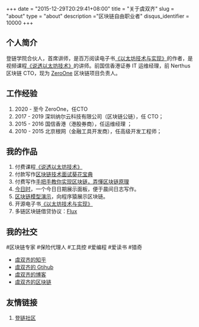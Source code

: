 +++
date = "2015-12-29T20:29:41+08:00"
title = "关于虞双齐"
slug = "about"
type = "about"
description ="区块链自由职业者"
disqus_identifier = 10000
+++

## 个人简介

登链学院合伙人，首席讲师，是百万阅读电子书[《以太坊技术与实现》](https://learnblockchain.cn/books/geth/)的作者，是视频课程[《说透以太坊技术》](https://learnblockchain.cn/course/1)的讲师。前国信香港证券 IT 运维经理，前 Nerthus 区块链 CTO，现为 [ZeroOne](https://01.finance/) 区块链项目负责人。

## 工作经验

1. 2020 - 至今    ZeroOne，任CTO
1. 2017 - 2019   深圳纳尔云科技有限公司（区块链公链），任 CTO；
2. 2015 - 2016   国信香港（港股券商），任运维经理 ；
3. 2010 - 2015   北京根网（金融工具开发商），任高级开发工程师；

## 我的作品

1. 付费课程[《说透以太坊技术》](https://learnblockchain.cn/course/1)
2. 付款写作[区块链技术面试葵花宝典](https://gitbook.cn/gitchat/activity/5ea69b830fd3aa130a1016cc)
3. 付费写作[手把手教你实现区块链，弄懂区块链原理](https://gitbook.cn/gitchat/activity/5ea695810fd3aa130a10168b)
4. [今日时](https://today.toolab.xyz/)，一个今日日期展示面板，便于晨间日志写作。
5. [区块链模型演示](https://toolab.gitee.io/simpleblockchain/)，向程序猿展示区块链。
6. 开源电子书[《以太坊技术与实现》](https://learnblockchain.cn/books/geth/)
7. 多链区块链借贷协议：[Flux]( https://flux.01.finance/)


## 我的社交

#区块链专家 #保险代理人  #工具控 #爱编程 #爱读书 #猎奇

+ [虞双齐的知乎](https://www.zhihu.com/people/_ysqi)
+ [虞双齐的 Gtihub](http://github.com/ysqi)
+ [虞双齐的博客](https://yushuangqi.com)
+ [虞双齐的区块链](https://learnblockchain.cn/people/43)

## 友情链接

1. [登链社区](https://learnblockchain.cn/)
